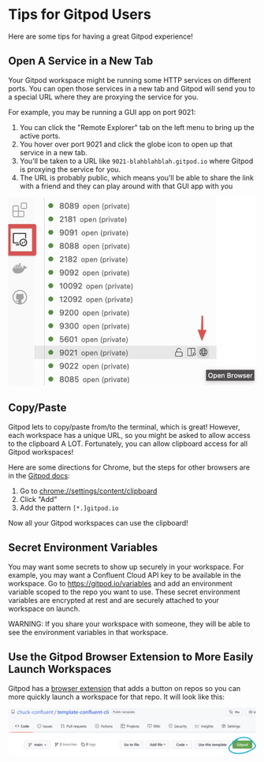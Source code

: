 # Tips for Gitpod Users

Here are some tips for having a great Gitpod experience!

## Open A Service in a New Tab

Your Gitpod workspace might be running some HTTP services on different ports. You can open those services in a new tab and Gitpod will send you to a special URL where they are proxying the service for you.

For example, you may be running a GUI app on port 9021:
1. You can click the "Remote Explorer" tab on the left menu to bring up the active ports.
1. You hover over port 9021 and click the globe icon to open up that service in a new tab.
1. You'll be taken to a URL like `9021-blahblahblah.gitpod.io` where Gitpod is proxying the service for you.
1. The URL is probably public, which means you'll be able to share the link with a friend and they can play around with that GUI app with you

![remote explorer](./images/gitpod_port_explorer.png)

## Copy/Paste

Gitpod lets to copy/paste from/to the terminal, which is great! However, each workspace has a unique URL, so you might be asked to allow access to the clipboard A LOT. Fortunately, you can allow clipboard access for all Gitpod workspaces!

Here are some directions for Chrome, but the steps for other browsers are in the [Gitpod docs](https://www.gitpod.io/docs/configure/browser-settings):

1. Go to [chrome://settings/content/clipboard](chrome://settings/content/clipboard)
1. Click "Add"
1. Add the pattern `[*.]gitpod.io`

Now all your Gitpod workspaces can use the clipboard!

## Secret Environment Variables

You may want some secrets to show up securely in your workspace. For example, you may want a Confluent Cloud API key to be available in the workspace. Go to https://gitpod.io/variables and add an environment variable scoped to the repo you want to use. These secret environment variables are encrypted at rest and are securely attached to your workspace on launch.

WARNING: If you share your workspace with someone, they will be able to see the environment variables in that workspace.

## Use the Gitpod Browser Extension to More Easily Launch Workspaces

Gitpod has a [browser extension](https://www.gitpod.io/docs/browser-extension#browser-extension) that adds a button on repos so you can more quickly launch a workspace for that repo. It will look like this:

![gitpod browser button](./images/gitpod_browser_ext.png)